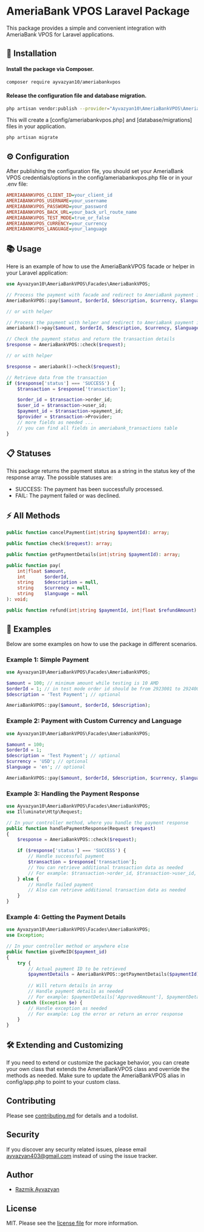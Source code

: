 <h1 align="left">AmeriaBank VPOS Laravel Package</h1>
<p align="left">
  This package provides a simple and convenient integration with AmeriaBank VPOS for Laravel applications.
</p>

## 🚀 Installation
#### Install the package via Composer.
```` bash
composer require ayvazyan10/ameriabankvpos
````
#### Release the configuration file and database migration.
```` bash
php artisan vendor:publish --provider="Ayvazyan10\AmeriaBankVPOS\AmeriaBankVPOSServiceProvider"
````
This will create a [config/ameriabankvpos.php] and [database/migrations] files in your application.
```` bash
php artisan migrate
````
## ⚙️ Configuration
After publishing the configuration file, you should set your AmeriaBank VPOS credentials/options in the config/ameriabankvpos.php file or in your .env file:
```` ini
AMERIABANKVPOS_CLIENT_ID=your_client_id
AMERIABANKVPOS_USERNAME=your_username
AMERIABANKVPOS_PASSWORD=your_password
AMERIABANKVPOS_BACK_URL=your_back_url_route_name
AMERIABANKVPOS_TEST_MODE=true_or_false
AMERIABANKVPOS_CURRENCY=your_currency
AMERIABANKVPOS_LANGUAGE=your_language
````
## 📚 Usage
Here is an example of how to use the AmeriaBankVPOS facade or helper in your Laravel application:
```` php
use Ayvazyan10\AmeriaBankVPOS\Facades\AmeriaBankVPOS;

// Process the payment with facade and redirect to AmeriaBank payment interface
AmeriaBankVPOS::pay($amount, $orderId, $description, $currency, $language);

// or with helper

// Process the payment with helper and redirect to AmeriaBank payment interface
ameriabank()->pay($amount, $orderId, $description, $currency, $language);

// Check the payment status and return the transaction details
$response = AmeriaBankVPOS::check($request);

// or with helper

$response = ameriabank()->check($request);

// Retrieve data from the transaction
if ($response['status'] === 'SUCCESS') {
    $transaction = $response['transaction'];

    $order_id = $transaction->order_id;
    $user_id = $transaction->user_id;
    $payment_id = $transaction->payment_id;
    $provider = $transaction->Provider;
    // more fields as needed ...
    // you can find all fields in ameriabank_transactions table
}
````
## 📋 Statuses
This package returns the payment status as a string in the status key of the response array. The possible statuses are:

- SUCCESS: The payment has been successfully processed.
- FAIL: The payment failed or was declined.

## ⚡ All Methods
```` php
public function cancelPayment(int|string $paymentId): array;

public function check($request): array;

public function getPaymentDetails(int|string $paymentId): array;

public function pay(
    int|float $amount,
    int       $orderId,
    string    $description = null,
    string    $currency = null,
    string    $language = null
): void;

public function refund(int|string $paymentId, int|float $refundAmount): array;
````

## 📖 Examples
Below are some examples on how to use the package in different scenarios.
### Example 1: Simple Payment
``` php
use Ayvazyan10\AmeriaBankVPOS\Facades\AmeriaBankVPOS;

$amount = 100; // minimum amount while testing is 10 AMD
$orderId = 1; // in test mode order id should be from 2923001 to 2924000
$description = 'Test Payment'; // optional

AmeriaBankVPOS::pay($amount, $orderId, $description);
```
### Example 2: Payment with Custom Currency and Language
``` php
use Ayvazyan10\AmeriaBankVPOS\Facades\AmeriaBankVPOS;

$amount = 100;
$orderId = 1;
$description = 'Test Payment'; // optional
$currency = 'USD'; // optional
$language = 'en'; // optional

AmeriaBankVPOS::pay($amount, $orderId, $description, $currency, $language);
```
### Example 3: Handling the Payment Response
```` php
use Ayvazyan10\AmeriaBankVPOS\Facades\AmeriaBankVPOS;
use Illuminate\Http\Request;

// In your controller method, where you handle the payment response
public function handlePaymentResponse(Request $request)
{
    $response = AmeriaBankVPOS::check($request);

    if ($response['status'] === 'SUCCESS') {
        // Handle successful payment
        $transaction = $response['transaction'];
        // You can retrieve additional transaction data as needed
        // For example: $transaction->order_id, $transaction->user_id, etc.
    } else {
        // Handle failed payment
        // Also can retrieve additional transaction data as needed
    }
}
````
### Example 4: Getting the Payment Details
```` php
use Ayvazyan10\AmeriaBankVPOS\Facades\AmeriaBankVPOS;
use Exception;

// In your controller method or anywhere else
public function giveMeID($payment_id)
{
    try {
        // Actual payment ID to be retrieved
        $paymentDetails = AmeriaBankVPOS::getPaymentDetails($paymentId);
        
        // Will return details in array
        // Handle payment details as needed
        // For example: $paymentDetails['ApprovedAmount'], $paymentDetails['Description'], etc...
    } catch (Exception $e) {
        // Handle exception as needed
        // For example: Log the error or return an error response
    }
}
````

## 🛠️ Extending and Customizing
If you need to extend or customize the package behavior, you can create your own class that extends the AmeriaBankVPOS class and override the methods as needed. Make sure to update the AmeriaBankVPOS alias in config/app.php to point to your custom class.

## Contributing

Please see [contributing.md](contributing.md) for details and a todolist.

## Security

If you discover any security related issues, please email ayvazyan403@gmail.com instead of using the issue tracker.

## Author

- <a href="https://github.com/ayvazyan10">Razmik Ayvazyan</a>

## License

MIT. Please see the [license file](license.md) for more information.
